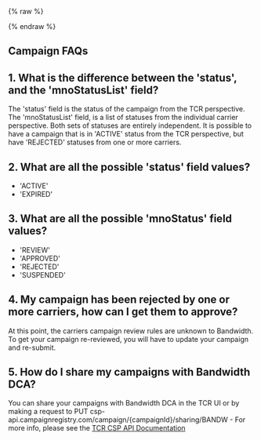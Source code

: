 {% raw %}
<section class="campaignManagementGuides">
{% endraw %}

# Campaign FAQs

## 1. What is the difference between the 'status', and the 'mnoStatusList' field?
The 'status' field is the status of the campaign from the TCR perspective. 
The 'mnoStatusList' field, is a list of statuses from the individual carrier perspective. Both sets of statuses are entirely independent. 
It is possible to have a campaign that is in 'ACTIVE' status from the TCR perspective, but have 'REJECTED' statuses from one or more carriers.

## 2. What are all the possible 'status' field values?
* 'ACTIVE'
* 'EXPIRED'

## 3. What are all the possible 'mnoStatus' field values?
* 'REVIEW'
* 'APPROVED'
* 'REJECTED'
* 'SUSPENDED'

## 4. My campaign has been rejected by one or more carriers, how can I get them to approve?
At this point, the carriers campaign review rules are unknown to Bandwidth. To get your campaign re-reviewed, you will have to update your campaign and re-submit.

## 5. How do I share my campaigns with Bandwidth DCA?
You can share your campaigns with Bandwidth DCA in the TCR UI or by making a request to PUT csp-api.campaignregistry.com/campaign/{campaignId}/sharing/BANDW - For more info, please see the [TCR CSP API Documentation](https://csp-api.campaignregistry.com/v1/restAPI)
